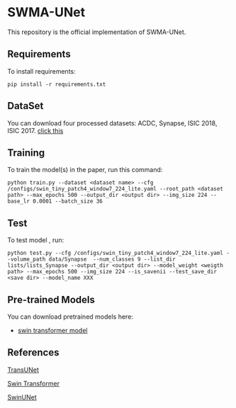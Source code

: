 
# SWMA-UNet

This repository is the official implementation of SWMA-UNet. 

## Requirements

To install requirements:

```setup
pip install -r requirements.txt
```
## DataSet
You can download four processed datasets: ACDC, Synapse, ISIC 2018, ISIC 2017. [click this](https://zenodo.org/records/13741332)

## Training

To train the model(s) in the paper, run this command:

```train
python train.py --dataset <dataset name> --cfg /configs/swin_tiny_patch4_window7_224_lite.yaml --root_path <dataset path> --max_epochs 500 --output_dir <output dir> --img_size 224 --base_lr 0.0001 --batch_size 36 
```


## Test

To test model , run:

```test
python test.py --cfg /configs/swin_tiny_patch4_window7_224_lite.yaml --volume_path data/Synapse  --num_classes 9 --list_dir lists/lists_Synapse --output_dir <output dir> --model_weight <weigth path> --max_epochs 500 --img_size 224 --is_savenii --test_save_dir <save dir> --model_name XXX
```



## Pre-trained Models

You can download pretrained models here:

- [swin transformer model](https://drive.google.com/drive/folders/1UC3XOoezeum0uck4KBVGa8osahs6rKUY) 





## References
[TransUNet](https://github.com/Beckschen/TransUNet)

[Swin Transformer](https://github.com/microsoft/Swin-Transformer)

[SwinUNet](https://github.com/HuCaoFighting/Swin-Unet?tab=readme-ov-file)

